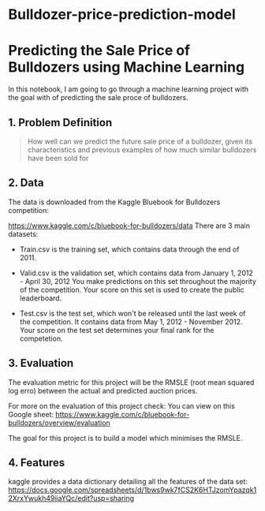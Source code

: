 # Bulldozer-price-prediction-model

# Predicting the Sale Price of Bulldozers using Machine Learning 

In this notebook, I am going to go through a machine learning project with the goal with of predicting the sale proce of bulldozers.

## 1. Problem Definition 

> How well can we predict the future sale price of a bulldozer, given its characteristics and previous examples of how much similar bulldozers have been sold for 
## 2. Data 

The data is downloaded from the Kaggle Bluebook for Bulldozers competition:

https://www.kaggle.com/c/bluebook-for-bulldozers/data
There are 3 main datasets:

* Train.csv is the training set, which contains data through the end of 2011.

* Valid.csv is the validation set, which contains data from January 1, 2012 - April 30, 2012 You make predictions on this set throughout the majority of the competition. Your score on this set is used to create the public leaderboard.

* Test.csv is the test set, which won't be released until the last week of the competition. It contains data from May 1, 2012 - November 2012. Your score on the test set determines your final rank for the competetion.

## 3. Evaluation

The evaluation metric for this project will be the RMSLE (root mean squared log erro) between the actual and predicted auction prices.

For more on the evaluation of this project check:
You can view on this Google sheet: https://www.kaggle.com/c/bluebook-for-bulldozers/overview/evaluation

The goal for this project is to build a model which minimises the RMSLE.

## 4. Features

kaggle provides a data dictionary detailing all the features of the data set:
https://docs.google.com/spreadsheets/d/1bws9wk7fCS2K6HTJzomYpazqk12XrxYwukh49iiaYQc/edit?usp=sharing
